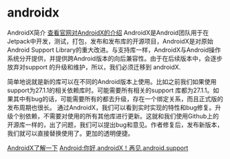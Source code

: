 # androidx
AndroidX简介
[查看官网对AndroidX的介绍](https://developer.android.com/jetpack/androidx/)
AndroidX是Android团队用于在Jetpack中开发，测试，打包，发布和发布库的开源项目，AndroidX是对原始Android Support Library的重大改进。与支持库一样，AndroidX与Android操作系统分开提供，并提供跨Android版本的向后兼容性。由于在后续版本中，会逐步放弃对support 的升级和维护，所以，我们必须迁移到 androidX.

简单地说就是新的库可以在不同的Android版本上使用。比如之前我们如果使用support为27.1.1的相关依赖库时。可能需要所有相关的support 库都为27.1.1。如果其中有bug的话，可能需要所有的都去升级，存在一个绑定关系，而且正式版的发布周期也很长。
通过AndroidX，我们可以看到实时实现的特性和bug修复。升级个别依赖，不需要对使用的所有其他库进行更新。这就和我们使用Github上的开源库一样的，出了问题，我们可以提出bug和意见。作者修复后，发布新版本，我们就可以直接替换使用了。更加的透明便捷。

[AndroidX了解一下](https://blog.csdn.net/qq_17766199/article/details/81433706)
[Android:你好,androidX！再见,android.support](https://www.jianshu.com/p/41de8689615d)


